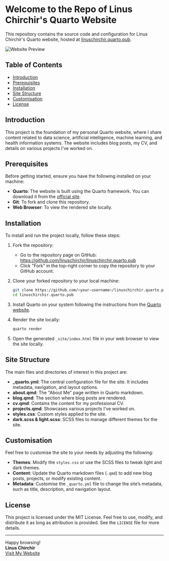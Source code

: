 # Welcome to the Repo of Linus Chirchir's Quarto Website

This repository contains the source code and configuration for Linus Chirchir's Quarto website, hosted at [linuschirchir.quarto.pub](https://linuschirchir.quarto.pub).

![Website Preview](images/website_preview.png)

## Table of Contents

- [Introduction](#introduction)
- [Prerequisites](#prerequisites)
- [Installation](#installation)
- [Site Structure](#site-structure)
- [Customisation](#customisation)
- [License](#license)

## Introduction

This project is the foundation of my personal Quarto website, where I share content related to data science, artificial intelligence, machine learning, and health information systems. The website includes blog posts, my CV, and details on various projects I've worked on.

## Prerequisites

Before getting started, ensure you have the following installed on your machine:

- **Quarto**: The website is built using the Quarto framework. You can download it from the [official site](https://quarto.org/).
- **Git**: To fork and clone this repository.
- **Web Browser**: To view the rendered site locally.

## Installation

To install and run the project locally, follow these steps:

1. Fork the repository:
   - Go to the repository page on GitHub: https://github.com/linuschirchir/linuschirchir.quarto.pub
   - Click "Fork" in the top-right corner to copy the repository to your GitHub account.

2. Clone your forked repository to your local machine:
   ```bash
   git clone https://github.com/<your-username>/linuschirchir.quarto.pub.git
   cd linuschirchir.quarto.pub
   ```

3. Install Quarto on your system following the instructions from the [Quarto website](https://quarto.org/docs/get-started/).

4. Render the site locally:
   ```bash
   quarto render
   ```

5. Open the generated `_site/index.html` file in your web browser to view the site locally.

## Site Structure

The main files and directories of interest in this project are:

- **_quarto.yml**: The central configuration file for the site. It includes metadata, navigation, and layout options.
- **about.qmd**: The "About Me" page written in Quarto markdown.
- **blog.qmd**: The section where blog posts are rendered.
- **cv.qmd**: Contains the content for my professional CV.
- **projects.qmd**: Showcases various projects I've worked on.
- **styles.css**: Custom styles applied to the site.
- **dark.scss & light.scss**: SCSS files to manage different themes for the site.

## Customisation

Feel free to customise the site to your needs by adjusting the following:

- **Themes**: Modify the `styles.css` or use the SCSS files to tweak light and dark themes.
- **Content**: Update the Quarto markdown files (`.qmd`) to add new blog posts, projects, or modify existing content.
- **Metadata**: Customise the `_quarto.yml` file to change the site’s metadata, such as title, description, and navigation layout.

## License

This project is licensed under the MIT License. Feel free to use, modify, and distribute it as long as attribution is provided. See the `LICENSE` file for more details.

---

Happy browsing!  
**Linus Chirchir**  
[Visit My Website](https://linuschirchir.quarto.pub)
